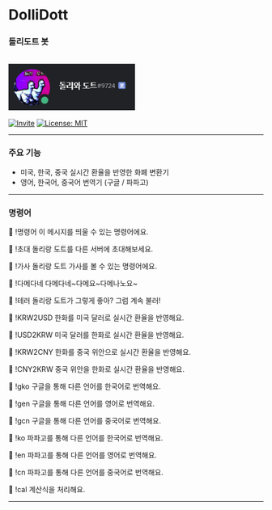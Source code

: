 # DolliDott
### 돌리도트 봇

<br />

<img src="img/img1.png" width=250px>

<br />

[![Invite](https://img.shields.io/badge/Invite-DolliDott-purple.svg)](https://discord.com/oauth2/authorize?client_id=760579655438434444&scope=bot)
[![License: MIT](https://img.shields.io/badge/License-MIT-yellow.svg)](https://opensource.org/licenses/MIT)

----------------------------------------

### 주요 기능
- 미국, 한국, 중국 실시간 환율을 반영한 화폐 변환기
- 영어, 한국어, 중국어 번역기 (구글 / 파파고)

-----------------------------------------------

### 명령어

:round_pushpin: !명령어    이 메시지를 띄울 수 있는 명령어에요.

:round_pushpin: !초대    돌리랑 도트를 다른 서버에 초대해보세요.

:round_pushpin: !가사    돌리랑 도트 가사를 볼 수 있는 명령어에요.

:round_pushpin: !다메다네    다메다네~다메요~다메나노요~

:round_pushpin: !테러    돌리랑 도트가 그렇게 좋아? 그럼 계속 불러!

:round_pushpin: !KRW2USD    한화를 미국 달러로 실시간 환율을 반영해요.

:round_pushpin: !USD2KRW    미국 달러를 한화로  실시간 환율을 반영해요.

:round_pushpin: !KRW2CNY    한화를 중국 위안으로 실시간 환율을 반영해요.

:round_pushpin: !CNY2KRW    중국 위안을 한화로 실시간 환율을 반영해요.

:round_pushpin: !gko    구글을 통해 다른 언어를 한국어로 번역해요.

:round_pushpin: !gen    구글을 통해 다른 언어를 영어로 번역해요.

:round_pushpin: !gcn    구글을 통해 다른 언어를 중국어로 번역해요.

:round_pushpin: !ko    파파고를 통해 다른 언어를 한국어로 번역해요.

:round_pushpin: !en    파파고를 통해 다른 언어를 영어로 번역해요.

:round_pushpin: !cn    파파고를 통해 다른 언어를 중국어로 번역해요.

:round_pushpin: !cal    계산식을 처리해요.

-----------------------------------------------
